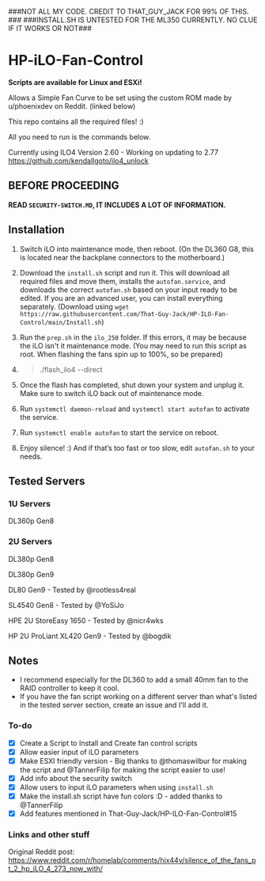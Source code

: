 ###NOT ALL MY CODE. CREDIT TO THAT_GUY_JACK FOR 99% OF THIS. ###
###INSTALL.SH IS UNTESTED FOR THE ML350 CURRENTLY. NO CLUE IF IT WORKS OR NOT###


# HP-iLO-Fan-Control

**Scripts are available for Linux and ESXi!**

Allows a Simple Fan Curve to be set using the custom ROM made by u/phoenixdev on Reddit. (linked below)

This repo contains all the required files! :)

All you need to run is the commands below.

Currently using ILO4 Version 2.60 - Working on updating to 2.77 <https://github.com/kendallgoto/ilo4_unlock>

## BEFORE PROCEEDING

**READ `SECURITY-SWITCH.MD`, IT INCLUDES A LOT OF INFORMATION.**

## Installation

1. Switch iLO into maintenance mode, then reboot. (On the DL360 G8, this is located near the backplane connectors to the motherboard.)

2. Download the `install.sh` script and run it. This will download all required files and move them, installs the `autofan.service`, and downloads the correct `autofan.sh` based on your input ready to be edited. If you are an advanced user, you can install everything separately.
(Download using `wget https://raw.githubusercontent.com/That-Guy-Jack/HP-ILO-Fan-Control/main/Install.sh`)

3. Run the `prep.sh` in the `ilo_250` folder. If this errors, it may be because the iLO isn't it maintenance mode. (You may need to run this script as root. When flashing the fans spin up to 100%, so be prepared)

4. > ./flash_ilo4 --direct

5. Once the flash has completed, shut down your system and unplug it. Make sure to switch iLO back out of maintenance mode.  

6. Run `systemctl daemon-reload` and `systemctl start autofan` to activate the service.

7. Run `systemctl enable autofan` to start the service on reboot.

8. Enjoy silence! :) And if that’s too fast or too slow, edit `autofan.sh` to your needs.

## Tested Servers

### 1U Servers

DL360p Gen8

### 2U Servers

DL380p Gen8 

DL380p Gen9

DL80 Gen9 - Tested by @rootless4real

SL4540 Gen8 - Tested by @YoSiJo

HPE 2U StoreEasy 1650 - Tested by @nicr4wks

HP 2U ProLiant XL420 Gen9 - Tested by @bogdik

## Notes

- I recommend especially for the DL360 to add a small 40mm fan to the RAID controller to keep it cool.
- If you have the fan script working on a different server than what's listed in the tested server section, create an issue and I'll add it.

### To-do

- [x] Create a Script to Install and Create fan control scripts
- [x] Allow easier input of iLO parameters
- [x] Make ESXI friendly version - Big thanks to @thomaswilbur for making the script and @TannerFilip for making the script easier to use!
- [x] Add info about the security switch
- [x] Allow users to input iLO parameters when using `install.sh` 
- [x] Make the install.sh script have fun colors :D - added thanks to @TannerFilip
- [x] Add features mentioned in That-Guy-Jack/HP-ILO-Fan-Control#15

### Links and other stuff

Original Reddit post: <https://www.reddit.com/r/homelab/comments/hix44v/silence_of_the_fans_pt_2_hp_iLO_4_273_now_with/>
